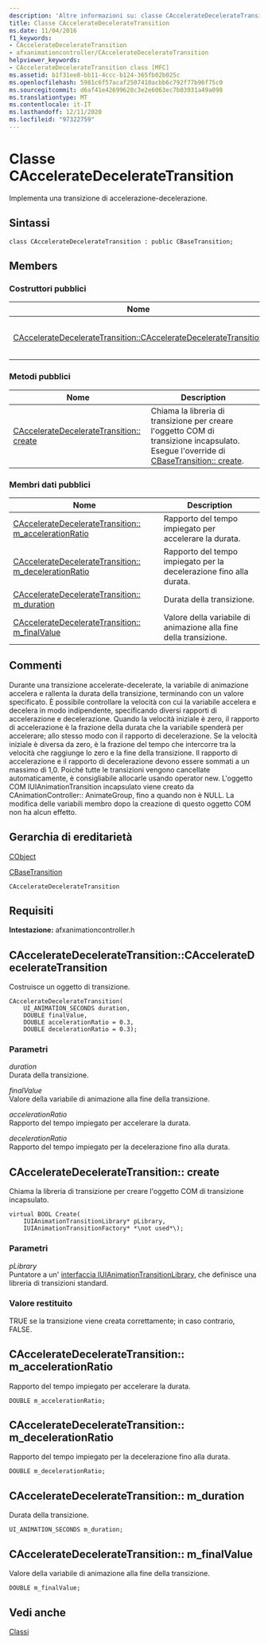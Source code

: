 ```yaml
---
description: 'Altre informazioni su: classe CAccelerateDecelerateTransition'
title: Classe CAccelerateDecelerateTransition
ms.date: 11/04/2016
f1_keywords:
- CAccelerateDecelerateTransition
- afxanimationcontroller/CAccelerateDecelerateTransition
helpviewer_keywords:
- CAccelerateDecelerateTransition class [MFC]
ms.assetid: b1f31ee8-bb11-4ccc-b124-365fb02b025c
ms.openlocfilehash: 5981c6f57acaf2507410acbb6c792f77b96f75c0
ms.sourcegitcommit: d6af41e42699628c3e2e6063ec7b03931a49a098
ms.translationtype: MT
ms.contentlocale: it-IT
ms.lasthandoff: 12/11/2020
ms.locfileid: "97322759"
---
```

# <a name="cacceleratedeceleratetransition-class"></a>Classe CAccelerateDecelerateTransition

Implementa una transizione di accelerazione-decelerazione.

## <a name="syntax"></a>Sintassi

```
class CAccelerateDecelerateTransition : public CBaseTransition;
```

## <a name="members"></a>Members

### <a name="public-constructors"></a>Costruttori pubblici

|Nome|Description|
|----------|-----------------|
|[CAccelerateDecelerateTransition::CAccelerateDecelerateTransition](#cacceleratedeceleratetransition)|Costruisce un oggetto di transizione.|

### <a name="public-methods"></a>Metodi pubblici

|Nome|Description|
|----------|-----------------|
|[CAccelerateDecelerateTransition:: create](#create)|Chiama la libreria di transizione per creare l'oggetto COM di transizione incapsulato. Esegue l'override di [CBaseTransition:: create](../../mfc/reference/cbasetransition-class.md#create).|

### <a name="public-data-members"></a>Membri dati pubblici

|Nome|Description|
|----------|-----------------|
|[CAccelerateDecelerateTransition:: m_accelerationRatio](#m_accelerationratio)|Rapporto del tempo impiegato per accelerare la durata.|
|[CAccelerateDecelerateTransition:: m_decelerationRatio](#m_decelerationratio)|Rapporto del tempo impiegato per la decelerazione fino alla durata.|
|[CAccelerateDecelerateTransition:: m_duration](#m_duration)|Durata della transizione.|
|[CAccelerateDecelerateTransition:: m_finalValue](#m_finalvalue)|Valore della variabile di animazione alla fine della transizione.|

## <a name="remarks"></a>Commenti

Durante una transizione accelerate-decelerate, la variabile di animazione accelera e rallenta la durata della transizione, terminando con un valore specificato. È possibile controllare la velocità con cui la variabile accelera e decelera in modo indipendente, specificando diversi rapporti di accelerazione e decelerazione. Quando la velocità iniziale è zero, il rapporto di accelerazione è la frazione della durata che la variabile spenderà per accelerare; allo stesso modo con il rapporto di decelerazione. Se la velocità iniziale è diversa da zero, è la frazione del tempo che intercorre tra la velocità che raggiunge lo zero e la fine della transizione. Il rapporto di accelerazione e il rapporto di decelerazione devono essere sommati a un massimo di 1,0. Poiché tutte le transizioni vengono cancellate automaticamente, è consigliabile allocarle usando operator new. L'oggetto COM IUIAnimationTransition incapsulato viene creato da CAnimationController:: AnimateGroup, fino a quando non è NULL. La modifica delle variabili membro dopo la creazione di questo oggetto COM non ha alcun effetto.

## <a name="inheritance-hierarchy"></a>Gerarchia di ereditarietà

[CObject](../../mfc/reference/cobject-class.md)

[CBaseTransition](../../mfc/reference/cbasetransition-class.md)

`CAccelerateDecelerateTransition`

## <a name="requirements"></a>Requisiti

**Intestazione:** afxanimationcontroller.h

## <a name="cacceleratedeceleratetransitioncacceleratedeceleratetransition"></a><a name="cacceleratedeceleratetransition"></a> CAccelerateDecelerateTransition::CAccelerateDecelerateTransition

Costruisce un oggetto di transizione.

```
CAccelerateDecelerateTransition(
    UI_ANIMATION_SECONDS duration,
    DOUBLE finalValue,
    DOUBLE accelerationRatio = 0.3,
    DOUBLE decelerationRatio = 0.3);
```

### <a name="parameters"></a>Parametri

*duration*<br/>
Durata della transizione.

*finalValue*<br/>
Valore della variabile di animazione alla fine della transizione.

*accelerationRatio*<br/>
Rapporto del tempo impiegato per accelerare la durata.

*decelerationRatio*<br/>
Rapporto del tempo impiegato per la decelerazione fino alla durata.

## <a name="cacceleratedeceleratetransitioncreate"></a><a name="create"></a> CAccelerateDecelerateTransition:: create

Chiama la libreria di transizione per creare l'oggetto COM di transizione incapsulato.

```
virtual BOOL Create(
    IUIAnimationTransitionLibrary* pLibrary,
    IUIAnimationTransitionFactory* *\not used*\);
```

### <a name="parameters"></a>Parametri

*pLibrary*<br/>
Puntatore a un' [interfaccia IUIAnimationTransitionLibrary](/windows/win32/api/uianimation/nn-uianimation-iuianimationtransitionlibrary), che definisce una libreria di transizioni standard.

### <a name="return-value"></a>Valore restituito

TRUE se la transizione viene creata correttamente; in caso contrario, FALSE.

## <a name="cacceleratedeceleratetransitionm_accelerationratio"></a><a name="m_accelerationratio"></a> CAccelerateDecelerateTransition:: m_accelerationRatio

Rapporto del tempo impiegato per accelerare la durata.

```
DOUBLE m_accelerationRatio;
```

## <a name="cacceleratedeceleratetransitionm_decelerationratio"></a><a name="m_decelerationratio"></a> CAccelerateDecelerateTransition:: m_decelerationRatio

Rapporto del tempo impiegato per la decelerazione fino alla durata.

```
DOUBLE m_decelerationRatio;
```

## <a name="cacceleratedeceleratetransitionm_duration"></a><a name="m_duration"></a> CAccelerateDecelerateTransition:: m_duration

Durata della transizione.

```
UI_ANIMATION_SECONDS m_duration;
```

## <a name="cacceleratedeceleratetransitionm_finalvalue"></a><a name="m_finalvalue"></a> CAccelerateDecelerateTransition:: m_finalValue

Valore della variabile di animazione alla fine della transizione.

```
DOUBLE m_finalValue;
```

## <a name="see-also"></a>Vedi anche

[Classi](../../mfc/reference/mfc-classes.md)
